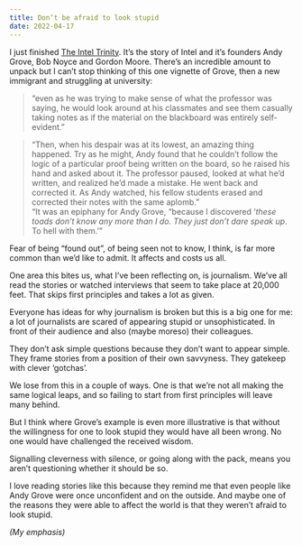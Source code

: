 ```yaml
---
title: Don’t be afraid to look stupid
date: 2022-04-17
---
```



I just finished [The Intel Trinity](https://www.worldcat.org/title/intel-trinity-how-robert-noyce-gordon-moore-and-andy-grove-built-the-worlds-most-important-company/oclc/878945165&referer=brief_results). It’s the story of Intel and it’s founders Andy Grove, Bob Noyce and Gordon Moore. There’s an incredible amount to unpack but I can’t stop thinking of this one vignette of Grove, then a new immigrant and struggling at university:<br>

> “even as he was trying to make sense of what the professor was saying, he would look around at his classmates and see them casually taking notes as if the material on the blackboard was entirely self-evident.”<br>

> “Then, when his despair was at its lowest, an amazing thing happened. Try as he might, Andy found that he couldn’t follow the logic of a particular proof being written on the board, so he raised his hand and asked about it. The professor paused, looked at what he’d written, and realized he’d made a mistake. He went back and corrected it. As Andy watched, his fellow students erased and corrected their notes with the same aplomb.”<br>
> “It was an epiphany for Andy Grove, “because I discovered ‘*these toads don’t know any more than I do. They just don’t dare speak up*. To hell with them.’”<br>

Fear of being “found out”, of being seen not to know, I think, is far more common than we’d like to admit. It affects and costs us all.<br>

One area this bites us, what I’ve been reflecting on, is journalism. We’ve all read the stories or watched interviews that seem to take place at 20,000 feet. That skips first principles and takes a lot as given.<br>

Everyone has ideas for why journalism is broken but this is a big one for me: a lot of journalists are scared of appearing stupid or unsophisticated. In front of their audience and also (maybe moreso) their colleagues.<br>

They don’t ask simple questions because they don’t want to appear simple. They frame stories from a position of their own savvyness. They gatekeep with clever ‘gotchas’.<br>

We lose from this in a couple of ways. One is that we’re not all making the same logical leaps, and so failing to start from first principles will leave many behind.<br>

But I think where Grove’s example is even more illustrative is that without the willingness for one to look stupid they would have all been wrong. No one would have challenged the received wisdom.<br>

Signalling cleverness with silence, or going along with the pack, means you aren’t questioning whether it should be so.<br>

I love reading stories like this because they remind me that even people like Andy Grove were once unconfident and on the outside. And maybe one of the reasons they were able to affect the world is that they weren’t afraid to look stupid.<br>

_(My emphasis)_
